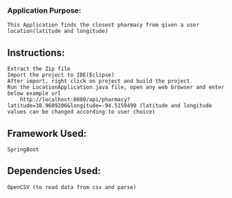 ### Application Purpose:

	This Application finds the closest pharmacy from given a user location(latitude and longitude)
## Instructions:

	Extract the Zip file
	Import the project to IDE(Eclipse)
	After import, right click on project and build the project
	Run the LocationApplication.java file, open any web browser and enter below example url
		http://localhost:8080/api/pharmacy?latitude=38.9609206&longitude=-94.5159499 (latitude and longitude values can be changed according to user choice)
		

## Framework Used: 
	SpringBoot
## Dependencies Used:
	OpenCSV (to read data from csv and parse)
